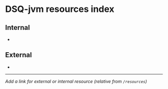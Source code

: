 # DSQ-jvm resources index

## Internal

*

## External

*

------------------------------------------------------------------------

*Add a link for external or internal resource (relative from `/resources`)*
